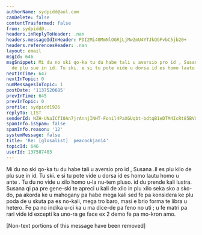 ```yaml
---
authorName: sydpidd@aol.com
canDelete: false
contentTrasformed: false
from: sydpidd@...
headers.inReplyToHeader: .nan
headers.messageIdInHeader: PDI2Mi40MmNlOGRjLjMwZmU4YTJkQGFvbC5jb20+
headers.referencesHeader: .nan
layout: email
msgId: 646
msgSnippet: Mi du no ski qo-ka tu du habe tali u aversio pro id , Susana .Il es plu  kilo
  de plu sue in id. Tu ski. e si tu pote vide u dorsa id es homo lautu homo u ante
nextInTime: 647
nextInTopic: 0
numMessagesInTopic: 1
postDate: '1137520685'
prevInTime: 645
prevInTopic: 0
profile: sydpidd1926
replyTo: LIST
senderId: NZH-UNaICfI0An7jrAnnjINHT-Fonil4PaXGUqbt-bdtqB1eDTM4IcRt85BVGuk6Ce90ECE5
spamInfo.isSpam: false
spamInfo.reason: '12'
systemMessage: false
title: 'Re: [glosalist]  peacockjan14'
topicId: 646
userId: 137587403
---
```



Mi du no ski qo-ka tu du habe tali u aversio pro id , Susana .Il es plu  kilo 
de plu sue in id. Tu ski. e si tu pote vide u dorsa id es homo lautu homo u  
ante . Tu du no vide u xilo homo u-la nu-tem pluso. id du prende kali  lustra. 
 Susana qi pa pre gene-ski te apreci u kali de xilo in plu xilo  seka sko a 
sko-do, pa akorda ke u  mahogany pa habe mega kali sed fe pa  konsidera ke plu 
poda de u skuta pa es no-kali, mega tro baro, masi e brio forma  te libra u 
hetero. Fe pa no indika u-ci ka u ma dice-de pa feno no uti ; u fe  matri pa 
rari vide id excepti ka uno-ra ge face ex 2 demo fe pa mo-kron amo. 


[Non-text portions of this message have been removed]


